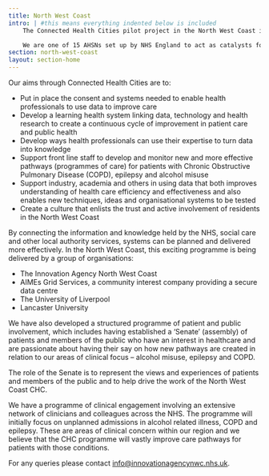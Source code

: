 ```yaml
---
title: North West Coast
intro: | #this means everything indented below is included
    The Connected Health Cities pilot project in the North West Coast is being delivered by the Innovation Agency, the Academic Health Science Network (AHSN) for the area.

    We are one of 15 AHSNs set up by NHS England to act as catalysts for the spread of innovation; connecting businesses, NHS, academia, local authorities, third sector and other organisations to improve health and generate economic growth.
section: north-west-coast
layout: section-home
---
```

Our aims through Connected Health Cities are to:

- Put in place the consent and systems needed to enable health professionals to use data to improve care
- Develop a learning health system linking data, technology and health research to create a continuous cycle of improvement in patient care and public health
- Develop ways health professionals can use their expertise to turn data into knowledge
- Support front line staff to develop and monitor new and more effective pathways (programmes of care) for patients with Chronic Obstructive Pulmonary Disease (COPD), epilepsy and alcohol misuse
- Support industry, academia and others in using data that both improves understanding of health care efficiency and effectiveness and also enables new techniques, ideas and organisational systems to be tested
- Create a culture that enlists the trust and active involvement of residents in the North West Coast

By connecting the information and knowledge held by the NHS, social care and other local authority services, systems can be planned and delivered more effectively. In the North West Coast, this exciting programme is being delivered by a group of organisations:

- The Innovation Agency North West Coast
- AIMEs Grid Services, a community interest company providing a secure data centre
- The University of Liverpool
- Lancaster University

We have also developed a structured programme of patient and public involvement, which includes having established a ‘Senate’ (assembly) of patients and members of the public who have an interest in healthcare and are passionate about having their say on how new pathways are created in relation to our areas of clinical focus – alcohol misuse, epilepsy and COPD.

The role of the Senate is to represent the views and experiences of patients and members of the public and to help drive the work of the North West Coast CHC.

We have a programme of clinical engagement involving an extensive network of clinicians and colleagues across the NHS. The programme will initially focus on unplanned admissions in alcohol related illness, COPD and epilepsy. These are areas of clinical concern within our region and we believe that the CHC programme will vastly improve care pathways for patients with those conditions.

For any queries please contact info@innovationagencynwc.nhs.uk.
